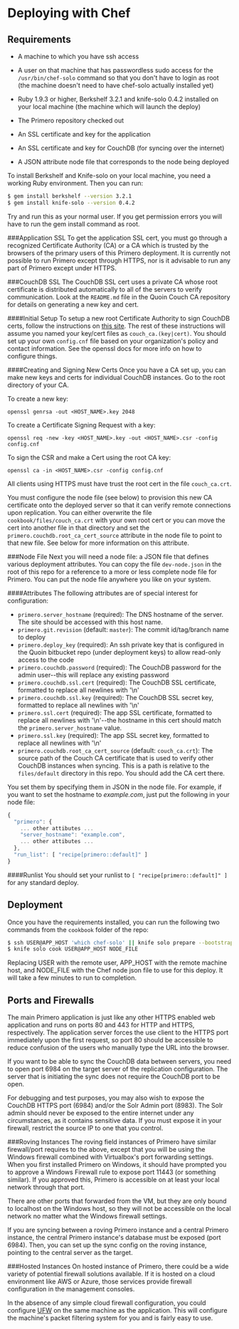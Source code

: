 Deploying with Chef
===================

Requirements
------------
 - A machine to which you have ssh access

 - A user on that machine that has passwordless sudo access for the
   `/usr/bin/chef-solo` command so that you don't have to login as root (the
   machine doesn't need to have chef-solo actually installed yet)

 - Ruby 1.9.3 or higher, Berkshelf 3.2.1 and knife-solo 0.4.2 installed on your
   local machine (the machine which will launch the deploy)

 - The Primero repository checked out

 - An SSL certificate and key for the application

 - An SSL certificate and key for CouchDB (for syncing over the internet)

 - A JSON attribute node file that corresponds to the node being deployed

To install Berkshelf and Knife-solo on your local machine, you need a working
Ruby environment.  Then you can run:

```sh
$ gem install berkshelf --version 3.2.1
$ gem install knife-solo --version 0.4.2
```

Try and run this as your normal user.  If you get permission errors you will
have to run the gem install command as root.

###Application SSL
To get the application SSL cert, you must go through a recognized Certificate
Authority (CA) or a CA which is trusted by the browsers of the primary users
of this Primero deployment.  It is currently not possible to run Primero
except through HTTPS, nor is it advisable to run any part of Primero except
under HTTPS.

###CouchDB SSL
The CouchDB SSL cert uses a private CA whose root certificate is distributed
automatically to all of the servers to verify communication.  Look at the
`README.md` file in the Quoin Couch CA repository for details on generating a
new key and cert.

####Initial Setup
To setup a new root Certificate Authority to sign CouchDB certs, follow the
instructions on [this
site](https://jamielinux.com/articles/2013/08/act-as-your-own-certificate-authority/).
The rest of these instructions will assume you named your key/cert files as
`couch_ca.(key|cert)`.  You should set up your own `config.cnf` file based on
your organization's policy and contact information.  See the openssl docs for
more info on how to configure things.

####Creating and Signing New Certs
Once you have a CA set up, you can make new keys and certs for individual
CouchDB instances.  Go to the root directory of your CA.

To create a new key:
```
openssl genrsa -out <HOST_NAME>.key 2048
```

To create a Certificate Signing Request with a key:
```
openssl req -new -key <HOST_NAME>.key -out <HOST_NAME>.csr -config config.cnf
```

To sign the CSR and make a Cert using the root CA key:
```
openssl ca -in <HOST_NAME>.csr -config config.cnf
```

All clients using HTTPS must have trust the root cert in the file
`couch_ca.crt`.

You must configure the node file (see below) to provision this new CA
certificate onto the deployed server so that it can verify remote connections
upon replication.  You can either overwrite the file
`cookbook/files/couch_ca.crt` with your own root cert or you can move the cert
into another file in that directory and set the
`primero.couchdb.root_ca_cert_source` attribute in the node file to point to
that new file.  See below for more information on this attribute.

###Node File
Next you will need a node file: a JSON file that defines various deployment
attributes.  You can copy the file `dev-node.json` in the root of this repo
for a reference to a more or less complete node file for Primero.  You can put
the node file anywhere you like on your system.

####Attributes
The following attributes are of special interest for configuration:

 - `primero.server_hostname` (required): The DNS hostname of the server.  The
     site should be accessed with this host name.
 - `primero.git.revision` (default: `master`): The commit
     id/tag/branch name to deploy
 - `primero.deploy_key` (required): An ssh private key that is configured in
     the Quoin bitbucket repo (under deployment keys) to allow read-only access
     to the code
 - `primero.couchdb.password` (required): The CouchDB password for the
     admin user--this will replace any existing password
 - `primero.couchdb.ssl.cert` (required): The CouchDB SSL certificate,
     formatted to replace all newlines with '\n'
 - `primero.couchdb.ssl.key` (required): The CouchDB SSL secret key,
     formatted to replace all newlines with '\n'
 - `primero.ssl.cert` (required): The app SSL certificate,
     formatted to replace all newlines with '\n'--the hostname in this cert
     should match the `primero.server_hostname` value.
 - `primero.ssl.key` (required): The app SSL secret key,
     formatted to replace all newlines with '\n'
 - `primero.couchdb.root_ca_cert_source` (default: `couch_ca.crt`): The source
     path of the Couch CA certificate that is used to verify other CouchDB
     instances when syncing.  This is a path is relative to the `files/default`
     directory in this repo.  You should add the CA cert there.

You set them by specifying them in JSON in the node file.  For example, if you
want to set the hostname to _example.com_, just put the following in your node
file:

```javascript
{
  "primero": {
    ... other attibutes ...
    "server_hostname": "example.com",
    ... other attibutes ...
  },
  "run_list": [ "recipe[primero::default]" ]
}
```

####Runlist
You should set your runlist to `[ "recipe[primero::default]" ]` for any
standard deploy.


Deployment
----------
Once you have the requirements installed, you can run the following two commands from the
`cookbook` folder of the repo:

```sh
$ ssh USER@APP_HOST 'which chef-solo' || knife solo prepare --bootstrap-version=11.10.4 USER@APP_HOST
$ knife solo cook USER@APP_HOST NODE_FILE
```

Replacing USER with the remote user, APP_HOST with the remote machine host, and
NODE_FILE with the Chef node json file to use for this deploy.  It will take a
few minutes to run to completion.

Ports and Firewalls
-------------------
The main Primero application is just like any other HTTPS enabled web
application and runs on ports 80 and 443 for HTTP and HTTPS, respectively.  The
application server forces the use client to the HTTPS port immediately upon the
first request, so port 80 should be accessible to reduce confusion of the users
who manually type the URL into the browser.

If you want to be able to sync the CouchDB data between servers, you need to
open port 6984 on the target server of the replication configuration.  The
server that is initiating the sync does not require the CouchDB port to be
open.

For debugging and test purposes, you may also wish to expose the CouchDB HTTPS
port (6984) and/or the Solr Admin port (8983).  The Solr admin should never be
exposed to the entire internet under any circumstances, as it contains
sensitive data.  If you must expose it in your firewall, restrict the source IP
to one that you control.

###Roving Instances
The roving field instances of Primero have similar firewall/port requires to
the above, except that you will be using the Windows firewall combined with
Virtualbox's port forwarding settings.  When you first installed Primero on
Windows, it should have prompted you to approve a Windows Firewall rule to
expose port 11443 (or something similar).  If you approved this, Primero
is accessible on at least your local network through that port.

There are other ports that forwarded from the VM, but they are only bound to
localhost on the Windows host, so they will not be accessible on the local
network no matter what the Windows firewall settings.

If you are syncing between a roving Primero instance and a central Primero
instance, the central Primero instance's database must be exposed (port
6984).  Then, you can set up the sync config on the roving instance, pointing
to the central server as the target.

###Hosted Instances
On hosted instance of Primero, there could be a wide variety of potential
firewall solutions available.  If it is hosted on a cloud environment like AWS
or Azure, those services provide firewall configuration in the management
consoles.

In the absence of any simple cloud firewall configuration, you could configure
[UFW](https://wiki.ubuntu.com/UncomplicatedFirewall) on the same machine as the
application.  This will configure the machine's packet filtering system for you
and is fairly easy to use.
